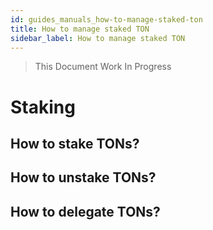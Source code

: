 ```yaml
---
id: guides_manuals_how-to-manage-staked-ton
title: How to manage staked TON
sidebar_label: How to manage staked TON
---
```


> This Document Work In Progress

# Staking

## How to stake TONs?

## How to unstake TONs?

## How to delegate TONs?
